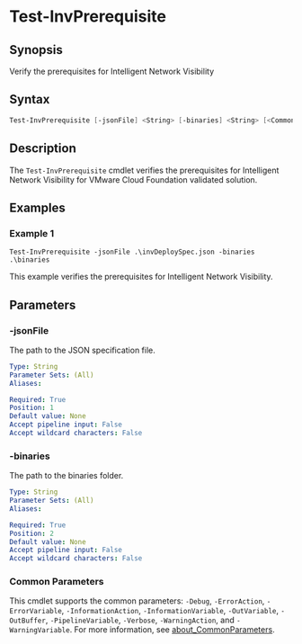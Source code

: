 # Test-InvPrerequisite

## Synopsis

Verify the prerequisites for Intelligent Network Visibility

## Syntax

```powershell
Test-InvPrerequisite [-jsonFile] <String> [-binaries] <String> [<CommonParameters>]
```

## Description

The `Test-InvPrerequisite` cmdlet verifies the prerequisites for Intelligent Network Visibility for VMware Cloud Foundation validated solution.

## Examples

### Example 1

```pwoershell
Test-InvPrerequisite -jsonFile .\invDeploySpec.json -binaries .\binaries
```

This example verifies the prerequisites for Intelligent Network Visibility.

## Parameters

### -jsonFile

The path to the JSON specification file.

```yaml
Type: String
Parameter Sets: (All)
Aliases:

Required: True
Position: 1
Default value: None
Accept pipeline input: False
Accept wildcard characters: False
```

### -binaries

The path to the binaries folder.

```yaml
Type: String
Parameter Sets: (All)
Aliases:

Required: True
Position: 2
Default value: None
Accept pipeline input: False
Accept wildcard characters: False
```

### Common Parameters

This cmdlet supports the common parameters: `-Debug`, `-ErrorAction`, `-ErrorVariable`, `-InformationAction`, `-InformationVariable`, `-OutVariable`, `-OutBuffer`, `-PipelineVariable`, `-Verbose`, `-WarningAction`, and `-WarningVariable`. For more information, see [about_CommonParameters](http://go.microsoft.com/fwlink/?LinkID=113216).
